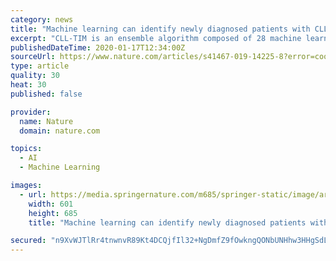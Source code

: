 ```yaml
---
category: news
title: "Machine learning can identify newly diagnosed patients with CLL at high risk of infection"
excerpt: "CLL-TIM is an ensemble algorithm composed of 28 machine learning algorithms based on data from 4,149 patients with CLL. The model is capable of dealing with heterogeneous data, including the high rates of missing data to be expected in the real-world setting, with a precision of 72% and a recall of 75%. To address concerns regarding the use of ..."
publishedDateTime: 2020-01-17T12:34:00Z
sourceUrl: https://www.nature.com/articles/s41467-019-14225-8?error=cookies_not_supported&code=7c4d235d-f663-4d39-835b-b0ff16612b19
type: article
quality: 30
heat: 30
published: false

provider:
  name: Nature
  domain: nature.com

topics:
  - AI
  - Machine Learning

images:
  - url: https://media.springernature.com/m685/springer-static/image/art%3A10.1038%2Fs41467-019-14225-8/MediaObjects/41467_2019_14225_Fig1_HTML.png
    width: 601
    height: 685
    title: "Machine learning can identify newly diagnosed patients with CLL at high risk of infection"

secured: "n9XvWJTlRr4tnwnvR89Kt4DCQjfIl32+NgDmfZ9fOwkngQONbUNHhw3HHgSdLvaIn60mhvyZtPpn/nW7jCRR/avu+7GsSLaazmX6sPcCNZtlwzrcpYyVWxcoaeOsCsh4d3ftVfuyiKi9IwRuAmi3WRrqVyBCc+ad3oxQqRGjA2beVpi0YohPSZqKg+DwYstWurjfuas9hZ2jJP5aVICRwRIUgW+SjL6G2gthRUVFosQTj/6ZWnQAhglm9YJk+v5kHFAxGl2X399arm2Dt+9RF3W1vma9Y6wgXqRZHSq5qH4=;R9X/H7zbWGEN6YUul5+xgw=="
---
```



